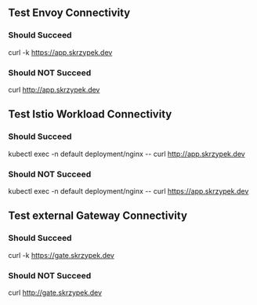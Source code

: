 ## Test Envoy Connectivity
### Should Succeed
curl -k https://app.skrzypek.dev
### Should NOT Succeed
curl http://app.skrzypek.dev

## Test Istio Workload Connectivity
### Should Succeed
kubectl exec -n default deployment/nginx -- curl http://app.skrzypek.dev
### Should NOT Succeed
kubectl exec -n default deployment/nginx -- curl https://app.skrzypek.dev

## Test external Gateway Connectivity
### Should Succeed
curl -k https://gate.skrzypek.dev
### Should NOT Succeed
curl http://gate.skrzypek.dev
